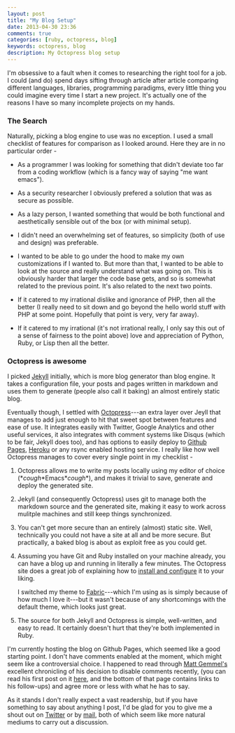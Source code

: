 ```yaml
---
layout: post
title: "My Blog Setup"
date: 2013-04-30 23:36
comments: true
categories: [ruby, octopress, blog]
keywords: octopress, blog
description: My Octopress blog setup
---
```


I'm obsessive to a fault when it comes to researching the right tool
for a job. I could (and do) spend days sifting through article
after article comparing different languages, libraries, programming
paradigms, every little thing you could imagine every time I start a
new project. It's actually one of the reasons I have so many
incomplete projects on my hands.

### The Search

Naturally, picking a blog engine to use was no exception. I used a
small checklist of features for comparison as I looked around. Here
they are in no particular order -
<!-- more -->

* As a programmer I was looking for something that didn't deviate too
  far from a coding workflow (which is a fancy way of saying "me want
  emacs").

* As a security researcher I obviously prefered a solution that was as
  secure as possible.

* As a lazy person, I wanted something that would be both functional
  and aesthetically sensible out of the box (or with minimal setup).

* I didn't need an overwhelming set of features, so simplicity (both
  of use and design) was preferable.

* I wanted to be able to go under the hood to make my own
  customizations if I wanted to. But more than that, I wanted to be
  able to look at the source and really understand what was going
  on. This is obviously harder that larger the code base gets, and so
  is somewhat related to the previous point. It's also related to the
  next two points.

* If it catered to my irrational dislike and ignorance of PHP, then
  all the better (I really need to sit down and go beyond the hello
  world stuff with PHP at some point. Hopefully that point is very,
  very far away).

* If it catered to my irrational (it's not irrational really, I only
  say this out of a sense of fairness to the point above) love and
  appreciation of Python, Ruby, or Lisp then all the better.


### Octopress is awesome

I picked [Jekyll](https://github.com/mojombo/jekyll) initially, which
is more blog generator than blog engine. It takes a configuration
file, your posts and pages written in markdown and uses them to
generate (people also call it baking) an almost entirely static blog.

Eventually though, I settled with
[Octopress](http://octopress.org/)---an extra layer over Jeyll that
manages to add just enough to hit that sweet spot between features and
ease of use. It integrates easily with Twitter, Google Analytics and
other useful services, it also integrates with comment systems like
Disqus (which to be fair, Jekyll does too), and has options to easily
deploy to [Github Pages](http://pages.github.com/),
[Heroku](https://www.heroku.com/) or any rsync enabled hosting
service. I really like how well Octopress manages to cover every
single point in my checklist -

1. Octopress allows me to write my posts locally using my editor of
   choice (\**cough*\*Emacs\**cough*\*), and makes it trivial to save,
   generate and deploy the generated site.

2. Jekyll (and consequently Octopress) uses git to manage both the
   markdown source and the generated site, making it easy to work
   across mulitple machines and still keep things synchronized.

3. You can't get more secure than an entirely (almost) static
   site. Well, technically you could not have a site at all and be
   more secure. But practically, a baked blog is about as exploit free
   as you could get.

4. Assuming you have Git and Ruby installed on your machine already,
   you can have a blog up and running in literally a few minutes. The
   Octopress site does a great job of explaining how to [install and
   configure](http://octopress.org/docs/setup/) it to your liking.

   I switched my theme to
   [Fabric](http://panks.me/blog/2013/01/new-octopress-theme-fabric/)---which
   I'm using as is simply because of how much I love it---but it
   wasn't because of any shortcomings with the default theme, which
   looks just great.

5. The source for both Jekyll and Octopress is simple, well-written,
   and easy to read. It certainly doesn't hurt that they're both
   implemented in Ruby.


I'm currently hosting the blog on Github Pages, which seemed like a
good starting point. I don't have comments enabled at the moment,
which might seem like a controversial choice. I happened to read through
[Matt Gemmel's](http://mattgemmell.com/) excellent chronicling of his
decision to disable comments recently, (you can read his first post on it
[here](http://mattgemmell.com/2011/11/29/comments-off/), and the
bottom of that page contains links to his follow-ups) and agree more
or less with what he has to say.

As it stands I don't really expect a vast readership, but if you have
something to say about anything I post, I'd be glad for you to give me
a shout out on [Twitter](https://twitter.com/vishwath) or by
[mail](mailto:vishwath.mohan@gmail.com), both of which seem like more
natural mediums to carry out a discussion.
